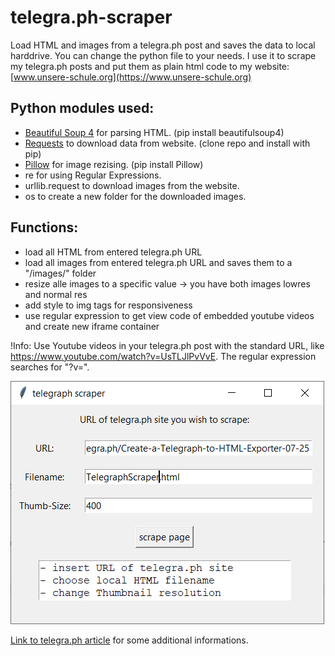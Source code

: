 # telegra.ph-scraper
Load HTML and images from a telegra.ph post and saves the data to local harddrive. You can change the python file to your needs. I use it to scrape my telegra.ph posts and put them as plain html code to my website: [www.unsere-schule.org](https://www.unsere-schule.org)

## Python modules used:
- [Beautiful Soup 4](https://www.crummy.com/software/BeautifulSoup/bs4/doc/) for parsing HTML. (pip install beautifulsoup4)
- [Requests](https://requests.readthedocs.io/en/master/) to download data from website. (clone repo and install with pip) 
- [Pillow](https://pypi.org/project/Pillow/) for image rezising. (pip install Pillow)
- re for using Regular Expressions.
- urllib.request to download images from the website.
- os to create a new folder for the downloaded images.

## Functions:
- load all HTML from entered telegra.ph URL
- load all images from entered telegra.ph URL and saves them to a "/images/" folder
- resize alle images to a specific value -> you have both images lowres and normal res
- add style to img tags for responsiveness
- use regular expression to get view code of embedded youtube videos and create new iframe container

!Info: Use Youtube videos in your telegra.ph post with the standard URL, like https://www.youtube.com/watch?v=UsTLJlPvVvE. The regular expression searches for "?v=".

![](python_31QoKVkNBs.png)

[Link to telegra.ph article](https://telegra.ph/Create-a-Telegraph-to-HTML-Exporter-07-25) for some additional informations.
